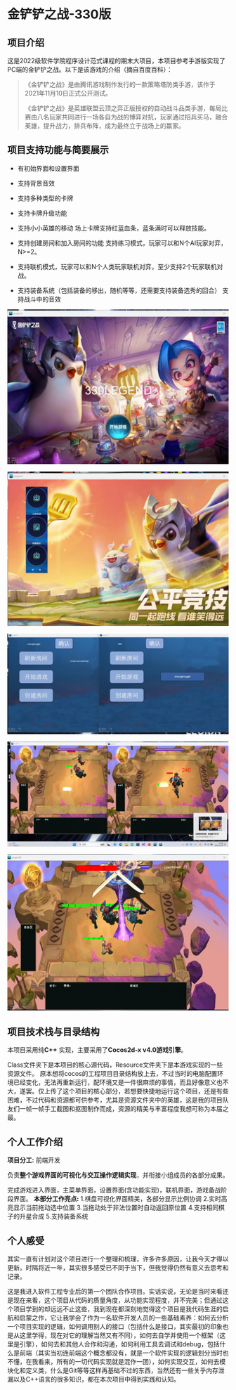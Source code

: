 # 金铲铲之战-330版

## 项目介绍

  这是2022级软件学院程序设计范式课程的期末大项目，本项目参考手游版实现了PC端的金铲铲之战。以下是该游戏的介绍（摘自百度百科）：

> 《金铲铲之战》是由腾讯游戏制作发行的一款策略塔防类手游，该作于2021年11月10日正式公开测试。
> 
> 《金铲铲之战》是英雄联盟云顶之弈正版授权的自动战斗品类手游，每局比赛由八名玩家共同进行一场各自为战的博弈对抗，玩家通过招兵买马，融合英雄，提升战力，排兵布阵，成为最终立于战场上的赢家。

## 项目支持功能与简要展示

- 有初始界面和设置界面

- 支持背景音效

- 支持多种类型的卡牌

- 支持卡牌升级功能

- 支持小小英雄的移动 场上卡牌支持红蓝血条，蓝条满时可以释放技能。

- 支持创建房间和加入房间的功能 支持练习模式，玩家可以和N个AI玩家对弈，N>=2。

- 支持联机模式，玩家可以和N个人类玩家联机对弈，至少支持2个玩家联机对战。

- 支持装备系统（包括装备的移出，随机等等，还需要支持装备选秀的回合） 支持战斗中的音效

![](./DocImg/1.png)

![](./DocImg/2.png)

![](./DocImg/4.png)

![](./DocImg/3.png)

![](./DocImg/5.png)

## 项目技术栈与目录结构

   本项目采用纯**C++** 实现，主要采用了**Cocos2d-x v4.0游戏引擎**。

   Class文件夹下是本项目的核心源代码，Resource文件夹下是本游戏实现的一些资源文件。     原本想将cocos的工程项目目录结构放上去，不过当时的电脑配置环境已经变化，无法再重新运行，配环境又是一件很麻烦的事情，而且好像意义也不大，遂罢。仅上传了这个项目的核心部分，若想要快捷地运行这个项目，还是有些困难，不过代码和资源都可供参考，尤其是资源文件夹中的英雄，这是我的项目队友们一帧一帧手工截图和抠图制作而成，资源的精美与丰富程度我想可称为本届之最。

## 个人工作介绍

**项目分工:**  前端开发

负责**整个游戏界面的可视化与交互操作逻辑实现**，并衔接小组成员的各部分成果。

完成游戏进入界面，主菜单界面，设置界面(含功能实现)，联机界面，游戏备战阶段界面。
**本部分工作亮点:**
1.棋盘可视化界面精美，各部分显示比例协调
2.实时高亮显示当前拖动选中位置
3.当拖动处于非法位置时自动返回原位置
4.支持相同棋子的升星合成
5.支持装备系统

## 个人感受

  其实一直有计划对这个项目进行一个整理和梳理，许多许多原因，让我今天才得以更新。时隔将近一年，其实很多感受已不同于当下，但我觉得仍然有意义去思考和记录。

  这是我进入软件工程专业后的第一个团队合作项目。实话实说，无论是当时来看还是现在来看，这个项目从代码的质量角度，从功能实现程度，并不完美；但通过这个项目学到的却远远不止这些，我到现在都深刻地觉得这个项目是我代码生涯的启航和启蒙之作，它让我学会了作为一名软件开发人员的一些基础素养：如何去分析一个项目实现的逻辑，如何调用别人的接口（包括什么是接口，其实最初的印象也是从这里学得，现在对它的理解当然又有不同），如何去自学并使用一个框架（这里是引擎），如何去和其他人合作和沟通，如何利用工具去调试和debug，包括什么是前端（其实当初连前端这个概念都没有，就是一个软件实现的逻辑划分当时也不懂，在我看来，所有的一切代码实现就是混作一团），如何实现交互，如何去模块化和定义类，什么是Git等等这样再基础不过的东西，当然还有一些关乎内存泄漏以及C++语言的很多知识，都在本次项目中得到实践和认知。
